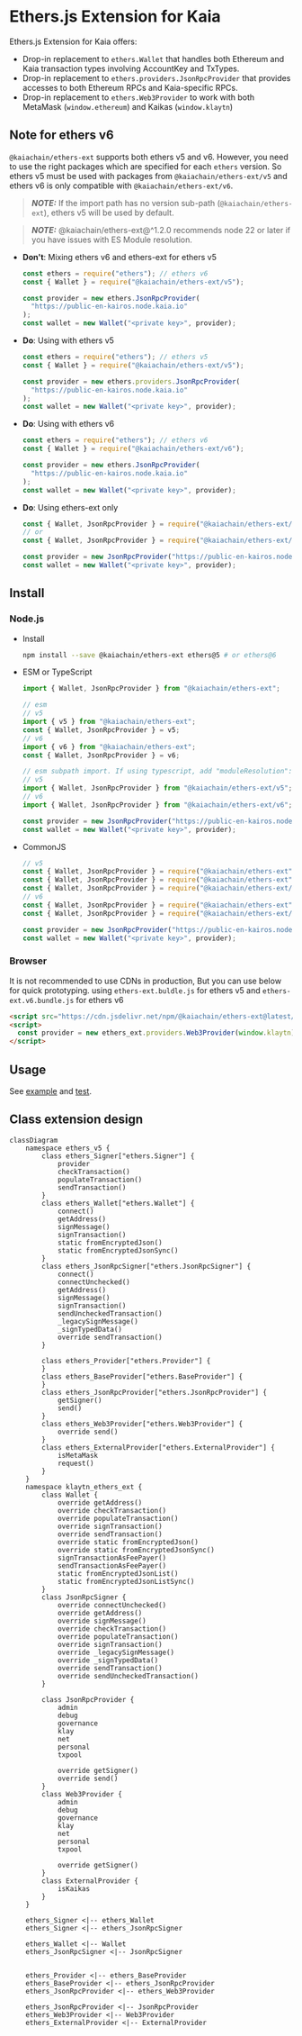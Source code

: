 # Ethers.js Extension for Kaia

Ethers.js Extension for Kaia offers:

- Drop-in replacement to `ethers.Wallet` that handles both Ethereum and Kaia transaction types
  involving AccountKey and TxTypes.
- Drop-in replacement to `ethers.providers.JsonRpcProvider` that provides accesses to both Ethereum RPCs and
  Kaia-specific RPCs.
- Drop-in replacement to `ethers.Web3Provider` to work with both MetaMask (`window.ethereum`) and Kaikas (`window.klaytn`)

## Note for ethers v6

`@kaiachain/ethers-ext` supports both ethers v5 and v6. However, you need to use the right packages which are specified for each `ethers` version. So ethers v5 must be used with packages from `@kaiachain/ethers-ext/v5` and ethers v6 is only compatible with `@kaiachain/ethers-ext/v6`.

> **_NOTE:_**
> If the import path has no version sub-path (`@kaiachain/ethers-ext`), ethers v5 will be used by default.

> **_NOTE:_**
> @kaiachain/ethers-ext@^1.2.0 recommends node 22 or later if you have issues with ES Module resolution.

- **Don't**: Mixing ethers v6 and ethers-ext for ethers v5

  ```js
  const ethers = require("ethers"); // ethers v6
  const { Wallet } = require("@kaiachain/ethers-ext/v5");

  const provider = new ethers.JsonRpcProvider(
    "https://public-en-kairos.node.kaia.io"
  );
  const wallet = new Wallet("<private key>", provider);
  ```

- **Do**: Using with ethers v5

  ```js
  const ethers = require("ethers"); // ethers v5
  const { Wallet } = require("@kaiachain/ethers-ext/v5");

  const provider = new ethers.providers.JsonRpcProvider(
    "https://public-en-kairos.node.kaia.io"
  );
  const wallet = new Wallet("<private key>", provider);
  ```

- **Do**: Using with ethers v6

  ```js
  const ethers = require("ethers"); // ethers v6
  const { Wallet } = require("@kaiachain/ethers-ext/v6");

  const provider = new ethers.JsonRpcProvider(
    "https://public-en-kairos.node.kaia.io"
  );
  const wallet = new Wallet("<private key>", provider);
  ```

- **Do**: Using ethers-ext only

  ```js
  const { Wallet, JsonRpcProvider } = require("@kaiachain/ethers-ext/v5");
  // or
  const { Wallet, JsonRpcProvider } = require("@kaiachain/ethers-ext/v6");

  const provider = new JsonRpcProvider("https://public-en-kairos.node.kaia.io");
  const wallet = new Wallet("<private key>", provider);
  ```

## Install

### Node.js

- Install
  ```sh
  npm install --save @kaiachain/ethers-ext ethers@5 # or ethers@6
  ```
- ESM or TypeScript

  ```ts
  import { Wallet, JsonRpcProvider } from "@kaiachain/ethers-ext";

  // esm
  // v5
  import { v5 } from "@kaiachain/ethers-ext";
  const { Wallet, JsonRpcProvider } = v5;
  // v6 
  import { v6 } from "@kaiachain/ethers-ext";
  const { Wallet, JsonRpcProvider } = v6;

  // esm subpath import. If using typescript, add "moduleResolution": "nodenext" to tsconfig.json
  // v5
  import { Wallet, JsonRpcProvider } from "@kaiachain/ethers-ext/v5";
  // v6
  import { Wallet, JsonRpcProvider } from "@kaiachain/ethers-ext/v6";

  const provider = new JsonRpcProvider("https://public-en-kairos.node.kaia.io");
  const wallet = new Wallet("<private key>", provider);
  ```

- CommonJS

  ```js
  // v5
  const { Wallet, JsonRpcProvider } = require("@kaiachain/ethers-ext");
  const { Wallet, JsonRpcProvider } = require("@kaiachain/ethers-ext").v5;
  const { Wallet, JsonRpcProvider } = require("@kaiachain/ethers-ext/v5");
  // v6
  const { Wallet, JsonRpcProvider } = require("@kaiachain/ethers-ext").v6;
  const { Wallet, JsonRpcProvider } = require("@kaiachain/ethers-ext/v6");

  const provider = new JsonRpcProvider("https://public-en-kairos.node.kaia.io");
  const wallet = new Wallet("<private key>", provider);
  ```

### Browser

It is not recommended to use CDNs in production, But you can use below for quick prototyping. using `ethers-ext.buldle.js` for ethers v5 and `ethers-ext.v6.bundle.js` for ethers v6

```html
<script src="https://cdn.jsdelivr.net/npm/@kaiachain/ethers-ext@latest/dist/ethers-ext.bundle.js"></script>
<script>
  const provider = new ethers_ext.providers.Web3Provider(window.klaytn);
</script>
```

## Usage

See [example](./example) and [test](./test).

## Class extension design

```mermaid
classDiagram
    namespace ethers_v5 {
        class ethers_Signer["ethers.Signer"] {
            provider
            checkTransaction()
            populateTransaction()
            sendTransaction()
        }
        class ethers_Wallet["ethers.Wallet"] {
            connect()
            getAddress()
            signMessage()
            signTransaction()
            static fromEncryptedJson()
            static fromEncryptedJsonSync()
        }
        class ethers_JsonRpcSigner["ethers.JsonRpcSigner"] {
            connect()
            connectUnchecked()
            getAddress()
            signMessage()
            signTransaction()
            sendUncheckedTransaction()
            _legacySignMessage()
            _signTypedData()
            override sendTransaction()
        }

        class ethers_Provider["ethers.Provider"] {
        }
        class ethers_BaseProvider["ethers.BaseProvider"] {
        }
        class ethers_JsonRpcProvider["ethers.JsonRpcProvider"] {
            getSigner()
            send()
        }
        class ethers_Web3Provider["ethers.Web3Provider"] {
            override send()
        }
        class ethers_ExternalProvider["ethers.ExternalProvider"] {
            isMetaMask
            request()
        }
    }
    namespace klaytn_ethers_ext {
        class Wallet {
            override getAddress()
            override checkTransaction()
            override populateTransaction()
            override signTransaction()
            override sendTransaction()
            override static fromEncryptedJson()
            override static fromEncryptedJsonSync()
            signTransactionAsFeePayer()
            sendTransactionAsFeePayer()
            static fromEncryptedJsonList()
            static fromEncryptedJsonListSync()
        }
        class JsonRpcSigner {
            override connectUnchecked()
            override getAddress()
            override signMessage()
            override checkTransaction()
            override populateTransaction()
            override signTransaction()
            override _legacySignMessage()
            override _signTypedData()
            override sendTransaction()
            override sendUncheckedTransaction()
        }

        class JsonRpcProvider {
            admin
            debug
            governance
            klay
            net
            personal
            txpool

            override getSigner()
            override send()
        }
        class Web3Provider {
            admin
            debug
            governance
            klay
            net
            personal
            txpool

            override getSigner()
        }
        class ExternalProvider {
            isKaikas
        }
    }

    ethers_Signer <|-- ethers_Wallet
    ethers_Signer <|-- ethers_JsonRpcSigner

    ethers_Wallet <|-- Wallet
    ethers_JsonRpcSigner <|-- JsonRpcSigner


    ethers_Provider <|-- ethers_BaseProvider
    ethers_BaseProvider <|-- ethers_JsonRpcProvider
    ethers_JsonRpcProvider <|-- ethers_Web3Provider

    ethers_JsonRpcProvider <|-- JsonRpcProvider
    ethers_Web3Provider <|-- Web3Provider
    ethers_ExternalProvider <|-- ExternalProvider

```
